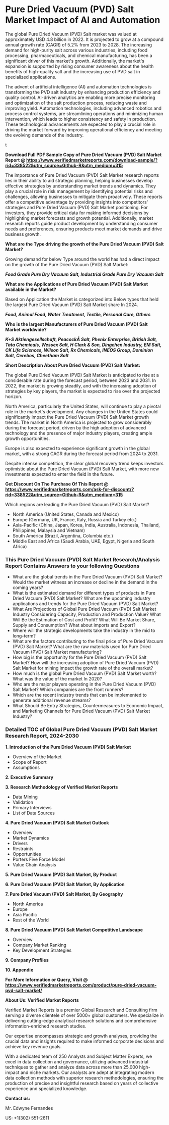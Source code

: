 <meta name="title" content="Global Pure Dried Vacuum (PVD) Salt Market Impact of AI and Automation"><meta name="description" content="The global Pure Dried Vacuum (PVD) Salt market was valued at approximately USD 4.8 billion in 2022. It is projected to grow at a compound annual growth rate (CAGR) of "><meta name="title" content="Pure Dried Vacuum (PVD) Salt Market Size, Share, Scope, Trends, Growth, Opportunities, Analysis, Forecast"><h1>Pure Dried Vacuum (PVD) Salt Market Impact of AI and Automation</h1><p>The global Pure Dried Vacuum (PVD) Salt market was valued at approximately USD 4.8 billion in 2022. It is projected to grow at a compound annual growth rate (CAGR) of 5.2% from 2023 to 2028. The increasing demand for high-purity salt across various industries, including food processing, pharmaceuticals, and chemical manufacturing, has been a significant driver of this market's growth. Additionally, the market's expansion is supported by rising consumer awareness about the health benefits of high-quality salt and the increasing use of PVD salt in specialized applications.</p><p>The advent of artificial intelligence (AI) and automation technologies is transforming the PVD salt industry by enhancing production efficiency and quality control. AI-driven analytics are enabling more precise monitoring and optimization of the salt production process, reducing waste and improving yield. Automation technologies, including advanced robotics and process control systems, are streamlining operations and minimizing human intervention, which leads to higher consistency and safety in production. These technological advancements are expected to play a crucial role in driving the market forward by improving operational efficiency and meeting the evolving demands of the industry.</p>t</p><p id="" class=""><strong>Download Full PDF Sample Copy of Pure Dried Vacuum (PVD) Salt Market Report @ <a href="https://www.verifiedmarketreports.com/download-sample/?rid=338522&utm_source=Github-R&utm_medium=315" target="_blank">https://www.verifiedmarketreports.com/download-sample/?rid=338522&utm_source=Github-R&utm_medium=315</a></strong></p><p>The importance of&nbsp;Pure Dried Vacuum (PVD) Salt Market research reports lies in their ability to aid strategic planning, helping businesses develop effective strategies by understanding market trends and dynamics. They play a crucial role in risk management by identifying potential risks and challenges, allowing businesses to mitigate them proactively. These reports offer a competitive advantage by providing insights into competitors' strategies and Pure Dried Vacuum (PVD) Salt Market positioning. For investors, they provide critical data for making informed decisions by highlighting market forecasts and growth potential. Additionally, market research reports guide product development by understanding consumer needs and preferences, ensuring products meet market demands and drive business growth.</p><p><strong>What are the&nbsp;Type driving the growth of the Pure Dried Vacuum (PVD) Salt Market?</strong></p><p id="" class="">Growing demand for below Type around the world has had a direct impact on the growth of the Pure Dried Vacuum (PVD) Salt Market:</p><em><strong>Food Grade Pure Dry Vacuum Salt, Industrial Grade Pure Dry Vacuum Salt</strong></em></p><strong>What are the&nbsp;Applications&nbsp;of Pure Dried Vacuum (PVD) Salt Market available in the Market?</strong></p><p id="" class="">Based on Application the Market is categorized into Below types that held the largest Pure Dried Vacuum (PVD) Salt Market share In 2024.</p><em><strong>Food, Animal Food, Water Treatment, Textile, Personal Care, Others</strong></em></p><strong>Who is the largest Manufacturers of Pure Dried Vacuum (PVD) Salt Market worldwide?</strong></p><p><em><strong>K+S Aktiengesellschaft, PeacockÂ Salt, Phenix Enterprise, British Salt, Tata Chemicals, Wessex Salt, H Clark & Son, Dingchen Industry, EM Salt, CK Life Sciences, Wilson Salt, Rx Chemicals, INEOS Group, Dominion Salt, Cerebos, Cheetham Salt</strong></em></p><p id="" class=""><strong>Short Description About Pure Dried Vacuum (PVD) Salt Market:</strong></p><p>The global Pure Dried Vacuum (PVD) Salt Market is anticipated to rise at a considerable rate during the forecast period, between 2023 and 2031. In 2022, the market is growing steadily, and with the increasing adoption of strategies by key players, the market is expected to rise over the projected horizon.</p><p>North America, particularly the United States, will continue to play a pivotal role in the market's development. Any changes in the United States could significantly impact the Pure Dried Vacuum (PVD) Salt Market growth trends. The market in North America is projected to grow considerably during the forecast period, driven by the high adoption of advanced technology and the presence of major industry players, creating ample growth opportunities.</p><p>Europe is also expected to experience significant growth in the global market, with a strong CAGR during the forecast period from 2024 to 2031.</p><p>Despite intense competition, the clear global recovery trend keeps investors optimistic about the Pure Dried Vacuum (PVD) Salt Market, with more new investments expected to enter the field in the future.</p><p id="" class=""><strong>Get Discount On The Purchase Of This Report @ <a href="https://www.verifiedmarketreports.com/ask-for-discount/?rid=338522&utm_source=Github-R&utm_medium=315" target="_blank">https://www.verifiedmarketreports.com/ask-for-discount/?rid=338522&utm_source=Github-R&utm_medium=315</a></strong></p>Which regions are leading the Pure Dried Vacuum (PVD) Salt Market?</p><ul><li>North America (United States, Canada and Mexico)</li><li>Europe (Germany, UK, France, Italy, Russia and Turkey etc.)</li><li>Asia-Pacific (China, Japan, Korea, India, Australia, Indonesia, Thailand, Philippines, Malaysia and Vietnam)</li><li>South America (Brazil, Argentina, Columbia etc.)</li><li>Middle East and Africa (Saudi Arabia, UAE, Egypt, Nigeria and South Africa)</li></ul><h3 id="" class="">This Pure Dried Vacuum (PVD) Salt Market Research/Analysis Report Contains Answers to your following Questions</h3><ul><li>What are the global trends in the Pure Dried Vacuum (PVD) Salt Market? Would the market witness an increase or decline in the demand in the coming years?</li><li>What is the estimated demand for different types of products in Pure Dried Vacuum (PVD) Salt Market? What are the upcoming industry applications and trends for the Pure Dried Vacuum (PVD) Salt Market?</li><li>What Are Projections of Global Pure Dried Vacuum (PVD) Salt Market Industry Considering Capacity, Production and Production Value? What Will Be the Estimation of Cost and Profit? What Will Be Market Share, Supply and Consumption? What about imports and Export?</li><li>Where will the strategic developments take the industry in the mid to long-term?</li><li>What are the factors contributing to the final price of Pure Dried Vacuum (PVD) Salt Market? What are the raw materials used for Pure Dried Vacuum (PVD) Salt Market manufacturing?</li><li>How big is the opportunity for the Pure Dried Vacuum (PVD) Salt Market? How will the increasing adoption of Pure Dried Vacuum (PVD) Salt Market for mining impact the growth rate of the overall market?</li><li>How much is the global Pure Dried Vacuum (PVD) Salt Market worth? What was the value of the market In 2020?</li><li>Who are the major players operating in the Pure Dried Vacuum (PVD) Salt Market? Which companies are the front runners?</li><li>Which are the recent industry trends that can be implemented to generate additional revenue streams?</li><li>What Should Be Entry Strategies, Countermeasures to Economic Impact, and Marketing Channels for Pure Dried Vacuum (PVD) Salt Market Industry?</li></ul><h3 id="" class="">Detailed TOC of Global Pure Dried Vacuum (PVD) Salt Market Research Report, 2024-2030</h3><p id="" class=""><strong>1. Introduction of the Pure Dried Vacuum (PVD) Salt Market</strong></p><ul><li>Overview of the Market</li><li>Scope of Report</li><li>Assumptions</li></ul><p id="" class=""><strong>2. Executive Summary</strong></p><p id="" class=""><strong>3. Research Methodology of Verified Market Reports</strong></p><ul><li>Data Mining</li><li>Validation</li><li>Primary Interviews</li><li>List of Data Sources</li></ul><p id="" class=""><strong>4. Pure Dried Vacuum (PVD) Salt Market Outlook</strong></p><ul><li>Overview</li><li>Market Dynamics</li><li>Drivers</li><li>Restraints</li><li>Opportunities</li><li>Porters Five Force Model</li><li>Value Chain Analysis</li></ul><p id="" class=""><strong>5. Pure Dried Vacuum (PVD) Salt Market, By Product</strong></p><p id="" class=""><strong>6. Pure Dried Vacuum (PVD) Salt Market, By Application</strong></p><p id="" class=""><strong>7. Pure Dried Vacuum (PVD) Salt Market, By Geography</strong></p><ul><li>North America</li><li>Europe</li><li>Asia Pacific</li><li>Rest of the World</li></ul><p id="" class=""><strong>8. Pure Dried Vacuum (PVD) Salt Market Competitive Landscape</strong></p><ul><li>Overview</li><li>Company Market Ranking</li><li>Key Development Strategies</li></ul><p id="" class=""><strong>9. Company Profiles</strong></p><p id="" class=""><strong>10. Appendix</strong></p><p id="" class=""><strong>For More Information or Query, Visit @ <a href="https://www.verifiedmarketreports.com/product/pure-dried-vacuum-pvd-salt-market/" target="_blank">https://www.verifiedmarketreports.com/product/pure-dried-vacuum-pvd-salt-market/</a></strong></p><p id="" class=""><strong>About Us: Verified Market Reports</strong></p><p id="" class="">Verified Market Reports is a premier Global Research and Consulting firm serving a diverse clientele of over 5000+ global customers. We specialize in delivering cutting-edge analytical research solutions and comprehensive information-enriched research studies.</p><p id="" class="">Our expertise encompasses strategic and growth analyses, providing the crucial data and insights required to make informed corporate decisions and achieve key revenue goals.</p><p id="" class="">With a dedicated team of 250 Analysts and Subject Matter Experts, we excel in data collection and governance, utilizing advanced industrial techniques to gather and analyze data across more than 25,000 high-impact and niche markets. Our analysts are adept at integrating modern data collection methods with superior research methodologies, ensuring the production of precise and insightful research based on years of collective experience and specialized knowledge.</p><p id="" class=""><strong>Contact us:</strong></p><p id="" class="">Mr. Edwyne Fernandes</p><p id="" class="">US: +1(302) 551-2611</p>